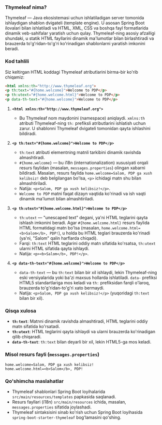 ### Thymeleaf nima?
Thymeleaf — Java ekosistemasi uchun ishlatiladigan server tomonida ishlaydigan shablon dvigateli (template engine). U asosan Spring Boot ilovalari bilan ishlatiladi va HTML, XML, CSS va boshqa fayl formatlarida dinamik veb-sahifalar yaratish uchun qulay. Thymeleaf-ning asosiy afzalligi shundaki, u statik HTML fayllarini dinamik ma'lumotlar bilan birlashtiradi va brauzerda to'g'ridan-to'g'ri ko'rinadigan shablonlarni yaratish imkonini beradi.

### Kod tahlili
Siz keltirgan HTML koddagi Thymeleaf atributlarini birma-bir ko'rib chiqamiz:

```html
<html xmlns:th="http://www.thymeleaf.org">
<p th:text="#{home.welcome}">Welcome to PDP</p>
<p th:utext="#{home.welcome.html}">Welcome to PDP</p>
<p data-th-text="#{home.welcome}">Welcome to PDP</p>
```

1. **`<html xmlns:th="http://www.thymeleaf.org">`**
   - Bu Thymeleaf nom maydonini (namespace) aniqlaydi. `xmlns:th` atributi Thymeleaf-ning `th:` prefiksli atributlarini ishlatish uchun zarur. U shablonni Thymeleaf dvigateli tomonidan qayta ishlashini bildiradi.

2. **`<p th:text="#{home.welcome}">Welcome to PDP</p>`**
   - `th:text` atributi elementning matnli tarkibini dinamik ravishda almashtiradi.
   - `#{home.welcome}` — bu i18n (internationalization) xususiyati orqali resurs faylidan (masalan, `messages.properties`) olingan xabarni bildiradi. Masalan, resurs faylida `home.welcome=Salom, PDP ga xush kelibsiz!` deb belgilangan bo'lsa, `<p>` ichidagi matn shu bilan almashtiriladi.
   - Natija: `<p>Salom, PDP ga xush kelibsiz!</p>`.
   - `Welcome to PDP` matni faqat dizayn vaqtida ko'rinadi va ish vaqti dinamik ma'lumot bilan almashtiriladi.

3. **`<p th:utext="#{home.welcome.html}">Welcome to PDP</p>`**
   - `th:utext` — "unescaped text" degani, ya'ni HTML teglarini qayta ishlash imkonini beradi. Agar `#{home.welcome.html}` resurs faylida HTML formatidagi matn bo'lsa (masalan, `home.welcome.html=<b>Salom</b>, PDP!`), u holda bu HTML teglari brauzerda ko'rinadi (ya'ni, "Salom" qalin harflarda chiqadi).
   - Farqi: `th:text` HTML teglarini oddiy matn sifatida ko'rsatsa, `th:utext` ularni HTML sifatida qayta ishlaydi.
   - Natija: `<p><b>Salom</b>, PDP!</p>`.

4. **`<p data-th-text="#{home.welcome}">Welcome to PDP</p>`**
   - `data-th-text` — bu `th:text` bilan bir xil ishlaydi, lekin Thymeleaf-ning eski versiyalarida yoki ba'zi maxsus hollarda ishlatiladi. `data-` prefiksi HTML5 standartlariga mos keladi va `th:` prefiksidan farqli o'laroq, brauzerda to'g'ridan-to'g'ri xato bermaydi.
   - Natija: `<p>Salom, PDP ga xush kelibsiz!</p>` (yuqoridagi `th:text` bilan bir xil).

### Qisqa xulosa
- **`th:text`**: Matnni dinamik ravishda almashtiradi, HTML teglarini oddiy matn sifatida ko'rsatadi.
- **`th:utext`**: HTML teglarini qayta ishlaydi va ularni brauzerda ko'rinadigan qilib chiqaradi.
- **`data-th-text`**: `th:text` bilan deyarli bir xil, lekin HTML5-ga mos keladi.

### Misol resurs fayli (`messages.properties`)
```properties
home.welcome=Salom, PDP ga xush kelibsiz!
home.welcome.html=<b>Salom</b>, PDP!
```

### Qo'shimcha maslahatlar
- Thymeleaf shablonlari Spring Boot loyihalarida `src/main/resources/templates` papkasida saqlanadi.
- Resurs fayllari (i18n) `src/main/resources` ichida, masalan, `messages.properties` sifatida joylashadi.
- Thymeleaf sintaksisini sinab ko'rish uchun Spring Boot loyihasida `spring-boot-starter-thymeleaf` bog'lamasini qo'shing.

